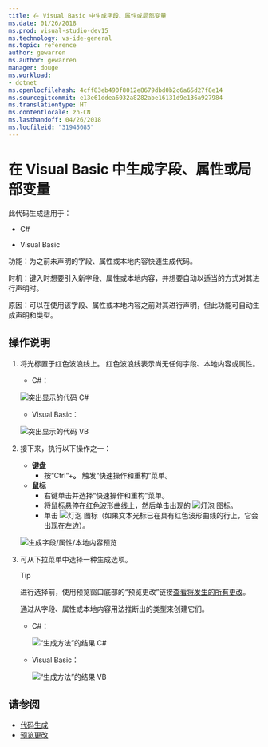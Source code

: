 ```yaml
---
title: 在 Visual Basic 中生成字段、属性或局部变量
ms.date: 01/26/2018
ms.prod: visual-studio-dev15
ms.technology: vs-ide-general
ms.topic: reference
author: gewarren
ms.author: gewarren
manager: douge
ms.workload:
- dotnet
ms.openlocfilehash: 4cff83eb490f8012e8679dbd0b2c6a65d27f8e14
ms.sourcegitcommit: e13e61ddea6032a8282abe16131d9e136a927984
ms.translationtype: HT
ms.contentlocale: zh-CN
ms.lasthandoff: 04/26/2018
ms.locfileid: "31945085"
---
```

# <a name="generate-a-field-property-or-local-variable-in-visual-studio"></a>在 Visual Basic 中生成字段、属性或局部变量

此代码生成适用于：

- C#

- Visual Basic

功能：为之前未声明的字段、属性或本地内容快速生成代码。

时机：键入时想要引入新字段、属性或本地内容，并想要自动以适当的方式对其进行声明时。

原因：可以在使用该字段、属性或本地内容之前对其进行声明，但此功能可自动生成声明和类型。

## <a name="how-to"></a>操作说明

1. 将光标置于红色波浪线上。 红色波浪线表示尚无任何字段、本地内容或属性。

   - C#：

    ![突出显示的代码 C#](media/field-highlight-cs.png)

   - Visual Basic：

    ![突出显示的代码 VB](media/field-highlight-vb.png)

1. 接下来，执行以下操作之一：

   - **键盘**
     - 按“Ctrl”+**。** 触发“快速操作和重构”菜单。
   - **鼠标**
     - 右键单击并选择“快速操作和重构”菜单。
     - 将鼠标悬停在红色波形曲线上，然后单击出现的 ![灯泡](media/bulb-cs.png) 图标。
     - 单击 ![灯泡](media/bulb-cs.png) 图标（如果文本光标已在具有红色波形曲线的行上，它会出现在左边）。

    ![生成字段/属性/本地内容预览](media/field-preview-cs.png)

1. 可从下拉菜单中选择一种生成选项。

   > [!TIP]
   > 进行选择前，使用预览窗口底部的“预览更改”链接[查看将发生的所有更改](../../ide/preview-changes.md)。

   通过从字段、属性或本地内容用法推断出的类型来创建它们。

   - C#：

      ![“生成方法”的结果 C#](media/field-result-cs.png)

   - Visual Basic：

      ![“生成方法”的结果 VB](media/field-result-vb.png)

## <a name="see-also"></a>请参阅

- [代码生成](../code-generation-in-visual-studio.md)
- [预览更改](../../ide/preview-changes.md)